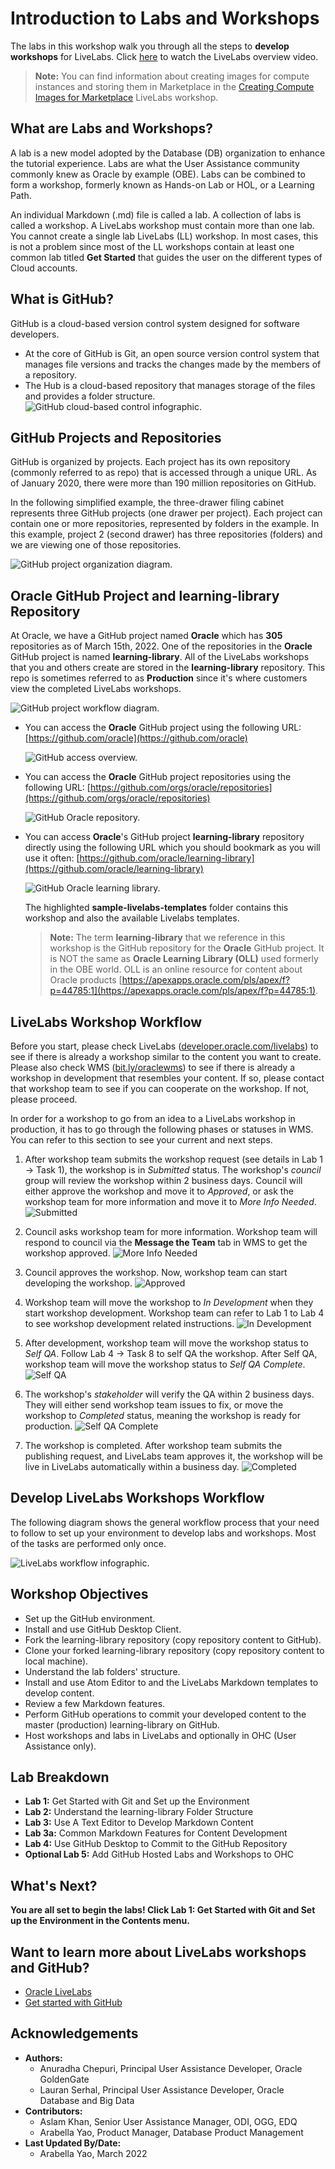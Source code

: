 # Introduction to Labs and Workshops

The labs in this workshop walk you through all the steps to **develop workshops** for LiveLabs. Click [here](https://otube.oracle.com/media/LiveLabs+Overview/1_giqpbt31) to watch the LiveLabs overview video.

  > **Note:** You can find information about creating images for compute instances and storing them in Marketplace in the [Creating Compute Images for Marketplace](https://oracle.github.io/learning-library/sample-livelabs-templates/create-labs/labs/workshops/compute/) LiveLabs workshop.

## What are Labs and Workshops?
A lab is a new model adopted by the Database (DB) organization to enhance the tutorial experience. Labs are what the User Assistance community commonly knew as Oracle by example (OBE). Labs can be combined to form a workshop, formerly known as Hands-on Lab or HOL, or a Learning Path.

An individual Markdown (.md) file is called a lab. A collection of labs is called a workshop. A LiveLabs workshop must contain more than one lab. You cannot create a single lab LiveLabs (LL) workshop. In most cases, this is not a problem since most of the LL workshops contain at least one common lab titled **Get Started** that guides the user on the different types of Cloud accounts.

## What is GitHub?
GitHub is a cloud-based version control system designed for software developers.
  * At the core of GitHub is Git, an open source version control system that manages file versions and tracks the changes made by the members of a repository.
  * The Hub is a cloud-based repository that manages storage of the files and provides a folder structure.
  ![GitHub cloud-based control infographic.](./images/git-hub-what-is-github.png " ")

## GitHub Projects and Repositories
GitHub is organized by projects. Each project has its own repository (commonly referred to as repo) that is accessed through a unique URL. As of January 2020, there were more than 190 million repositories on GitHub.

In the following simplified example, the three-drawer filing cabinet represents three GitHub projects (one drawer per project). Each project can contain one or more repositories, represented by folders in the example. In this example, project 2 (second drawer) has three repositories (folders) and we are viewing one of those repositories.

  ![GitHub project organization diagram.](./images/git-hub-projects-repositories.png " ")

## Oracle GitHub Project and learning-library Repository

At Oracle, we have a GitHub project named **Oracle** which has **305** repositories as of March 15th, 2022. One of the repositories in the **Oracle** GitHub project is named **learning-library**. All of the LiveLabs workshops that you and others create are stored in the **learning-library** repository. This repo is sometimes referred to as **Production** since it's where customers view the completed LiveLabs workshops.

![GitHub project workflow diagram.](./images/git-hub-oracle-projects-learning-library.png " ")

+ You can access the **Oracle** GitHub project using the following URL:
  [https://github.com/oracle](https://github.com/oracle)

  ![GitHub access overview.](./images/git-hub-oracle-project.png " ")

+ You can access the **Oracle** GitHub project repositories using the following URL:
  [https://github.com/orgs/oracle/repositories](https://github.com/orgs/oracle/repositories)

  ![GitHub Oracle repository.](./images/git-hub-oracle-repos.png " ")

+ You can access **Oracle**'s GitHub project **learning-library** repository directly using the following URL which you should bookmark as you will use it often:
  [https://github.com/oracle/learning-library](https://github.com/oracle/learning-library)

  ![GitHub Oracle learning library.](./images/git-hub-learning-library.png " ")

  The highlighted **sample-livelabs-templates** folder contains this workshop and also the available Livelabs templates.

  > **Note:** The term **learning-library** that we reference in this workshop is the GitHub repository for the **Oracle** GitHub project. It is NOT the same as **Oracle Learning Library (OLL)** used formerly in the OBE world. OLL is an online resource for content about Oracle products [https://apexapps.oracle.com/pls/apex/f?p=44785:1](https://apexapps.oracle.com/pls/apex/f?p=44785:1).

## LiveLabs Workshop Workflow

Before you start, please check LiveLabs ([developer.oracle.com/livelabs](https://developer.oracle.com/livelabs)) to see if there is already a workshop similar to the content you want to create. Please also check WMS ([bit.ly/oraclewms](https://bit.ly/oraclewms)) to see if there is already a workshop in development that resembles your content. If so, please contact that workshop team to see if you can cooperate on the workshop. If not, please proceed.

In order for a workshop to go from an idea to a LiveLabs workshop in production, it has to go through the following phases or statuses in WMS. You can refer to this section to see your current and next steps.

1. After workshop team submits the workshop request (see details in Lab 1 -> Task 1), the workshop is in *Submitted* status. The workshop's *council* group will review the workshop within 2 business days. Council will either approve the workshop and move it to *Approved*, or ask the workshop team for more information and move it to *More Info Needed*.
  ![Submitted](./images/submitted.png " ")

2. Council asks workshop team for more information. Workshop team will respond to council via the **Message the Team** tab in WMS to get the workshop approved.
  ![More Info Needed](./images/more-info-needed.png " ")

3. Council approves the workshop. Now, workshop team can start developing the workshop.
  ![Approved](./images/approved.png " ")

4. Workshop team will move the workshop to *In Development* when they start workshop development. Workshop team can refer to Lab 1 to Lab 4 to see workshop development related instructions.
  ![In Development](./images/in-development.png " ")

5. After development, workshop team will move the workshop status to *Self QA*. Follow Lab 4 -> Task 8 to self QA the workshop. After Self QA, workshop team will move the workshop status to *Self QA Complete*.
  ![Self QA](./images/self-qa.png " ")

6. The workshop's *stakeholder* will verify the QA within 2 business days. They will either send workshop team issues to fix, or move the workshop to *Completed* status, meaning the workshop is ready for production.
  ![Self QA Complete](./images/self-qa-complete.png " ")

7. The workshop is completed. After workshop team submits the publishing request, and LiveLabs team approves it, the workshop will be live in LiveLabs automatically within a business day.
  ![Completed](./images/completed.png " ")

## Develop LiveLabs Workshops Workflow
The following diagram shows the general workflow process that your need to follow to set up your environment to develop labs and workshops. Most of the tasks are performed only once.

![LiveLabs workflow infographic.](./images/git-hub-workflow-flow-chart.png " ")

## Workshop Objectives
  * Set up the GitHub environment.
  * Install and use GitHub Desktop Client.
  * Fork the learning-library repository (copy repository content to GitHub).
  * Clone your forked learning-library repository (copy repository content to local machine).
  * Understand the lab folders' structure.
  * Install and use Atom Editor to and the LiveLabs Markdown templates to develop content.
  * Review a few Markdown features.
  * Perform GitHub operations to commit your developed content to the master (production) learning-library on GitHub.
  * Host workshops and labs in LiveLabs and optionally in OHC (User Assistance only).

## Lab Breakdown
- **Lab 1:** Get Started with Git and Set up the Environment
- **Lab 2:** Understand the learning-library Folder Structure
- **Lab 3:** Use A Text Editor to Develop Markdown Content
- **Lab 3a:** Common Markdown Features for Content Development
- **Lab 4:** Use GitHub Desktop to Commit to the GitHub Repository
- **Optional Lab 5:** Add GitHub Hosted Labs and Workshops to OHC

## What's Next?

  **You are all set to begin the labs! Click Lab 1: Get Started with Git and Set up the Environment in the Contents menu.**

## Want to learn more about LiveLabs workshops and GitHub?
  * [Oracle LiveLabs](https://apexapps.oracle.com/pls/apex/f?p=133:1)
  * [Get started with GitHub](https://docs.github.com/en/get-started)

## Acknowledgements

* **Authors:**
    * Anuradha Chepuri, Principal User Assistance Developer, Oracle GoldenGate
    * Lauran Serhal, Principal User Assistance Developer, Oracle Database and Big Data
* **Contributors:**
    * Aslam Khan, Senior User Assistance Manager, ODI, OGG, EDQ 
    * Arabella Yao, Product Manager, Database Product Management
* **Last Updated By/Date:**
    * Arabella Yao, March 2022
